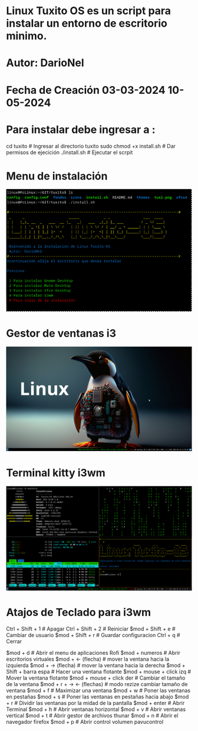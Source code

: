 # Linux Tuxito OS es un script para instalar un entorno de escritorio minimo.

# Autor: DarioNel

# Fecha de Creación 03-03-2024 10-05-2024

# Para instalar debe ingresar a :

cd tuxito                    # Ingresar al directorio tuxito
sudo chmod +x install.sh     # Dar permisos de ejecición
./install.sh                 # Ejecutar el scrpit
# Menu de instalación
![alt text](menu-instalacion.png)
# Gestor de ventanas i3
![alt text](i3wm.png)
# Terminal kitty i3wm
![alt text](i3wmt.png)
# Atajos de Teclado para i3wm
Ctrl + Shift + 1              # Apagar 
Ctrl + Shift + 2              # Reiniciar
$mod + Shift + e              # Cambiar de usuario
$mod + Shift + r              # Guardar configuracion
Ctrl + q                      # Cerrar

$mod + d                      # Abrir el menu de aplicaciones Rofi
$mod + numeros                # Abrir escritorios virtuales
$mod + <-    (flecha)         # mover la ventana hacia la izquierda
$mod + ->    (flecha)         # mover la ventana hacia la derecha
$mod + Shift + barra espa     # Hacer una ventana flotante
$mod + mouse + click izq      # Mover la ventana flotante
$mod + mouse + click der      # Cambiar el tamaño de la ventana
$mod + r + -> <- (flechas)    # modo rezize cambiar tamaño de ventana
$mod + f                      # Maximizar una ventana 
$mod + w                      # Poner las ventanas en pestañas
$mod + s                      # Poner las ventanas en pestañas hacia abajo
$mod + r                      # Dividir las ventanas por la midad de la pantalla
$mod + enter                  # Abrir Terminal
$mod + h                      # Abrir ventanas horizontal
$mod + v                      # Abrir ventanas vertical
$mod + t                      # Abrir gestor de archivos thunar
$mod + n                      # Abrir el navegador firefox
$mod + p                      # Abrir control volumen pavucontrol
